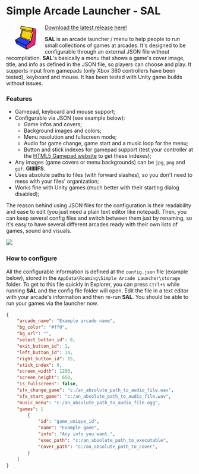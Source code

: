# Simple Arcade Launcher - SAL

<img src="docs/imgs/icon.png" style="width:64px; float: left; margin: 4px 20px;" />

[Download the latest release here!](https://github.com/enricllagostera/simple-arcade-launcher/releases/tag/v0.1.0-alpha.1)

**SAL** is an arcade launcher / menu to help people to run small collections of games at arcades. It's designed to be configurable through an external JSON file without recompilation. **SAL**'s basically a menu that shows a game's cover image, title, and info as defined in the JSON file, so players can choose and play. It supports input from gamepads (only Xbox 360 controllers have been tested), keyboard and mouse. It has been tested with Unity game builds without issues.

### Features

- Gamepad, keyboard and mouse support;
- Configurable via JSON (see example below):
    - Game infos and covers;
    - Background images and colors;
    - Menu resolution and fullscreen mode;
    - Audio for game change, game start and a music loop for the menu;
    - Button and stick indexes for gamepad support (test your controller at the [HTML5 Gamepad website](http://html5gamepad.com/) to get these indexes);
- Any images (game covers or menu backgrounds) can be `jpg`, `png` and `gif`. **GIIIIIFS**.
- Uses absolute paths to files (with forward slashes), so you don't need to mess with your files' organization;
- Works fine with Unity games (much better with their starting dialog disabled);

The reason behind using JSON files for the configuration is their readability and ease to edit (you just need a plain text editor like notepad). Then, you can keep several config files and switch between them just by renaming, so it's easy to have several different arcades ready with their own lists of games, sound and visuals.

![](docs/imgs/example-social.gif)

### How to configure

All the configurable information is defined at the `config.json` file (example below), stored in the `AppData\Roaming\Simple Arcade Launcher\storage` folder. To get to this file quickly in Explorer, you can press `Ctrl+S` while running **SAL** and the config file folder will open. Edit the file in a text editor with your arcade's information and then re-run **SAL**. You should be able to run your games via the launcher now.

```json
{
    "arcade_name": "Example arcade name",
    "bg_color": "#ff0",
    "bg_url": "",
    "select_button_id": 0,
    "exit_button_id": 1,
    "left_button_id": 14,
    "right_button_id": 15,
    "stick_index": 0,
    "screen_width": 1200,
    "screen_height": 650,
    "is_fullscreen": false,
    "sfx_change_game": "c:/an_absolute_path_to_audio_file.wav",
    "sfx_start_game": "c:/an_absolute_path_to_audio_file.wav",
    "music_menu": "c:/an_absolute_path_to_audio_file.ogg",
    "games": [
        {
            "id": "game_unique_id",
            "name": "Example game",
            "info": "Any info you want.",
            "exec_path": "c:/an_absolute_path_to_executable",
            "cover_path": "c:/an_absolute_path_to_cover",
        }
    ]
}
```
